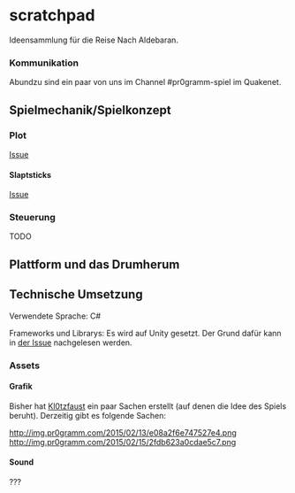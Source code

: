 # scratchpad
Ideensammlung für die Reise Nach Aldebaran.

### Kommunikation
Abundzu sind ein paar von uns im Channel #pr0gramm-spiel im Quakenet.

## Spielmechanik/Spielkonzept

### Plot
[Issue](https://github.com/AldebaranIndustries/scratchpad/issues/4)

#### Slaptsticks
[Issue](https://github.com/AldebaranIndustries/scratchpad/issues/3)

### Steuerung
TODO

## Plattform und das Drumherum

## Technische Umsetzung

Verwendete Sprache: C#

Frameworks und Librarys:
Es wird auf Unity gesetzt. Der Grund dafür kann in [der Issue](https://github.com/AldebaranIndustries/scratchpad/issues/1) nachgelesen werden.

### Assets
#### Grafik
Bisher hat [Kl0tzfaust](http://pr0gramm.com/user/Kl0tzfaust) ein paar Sachen erstellt (auf denen die Idee des Spiels beruht).
Derzeitig gibt es folgende Sachen:

http://img.pr0gramm.com/2015/02/13/e08a2f6e747527e4.png
http://img.pr0gramm.com/2015/02/15/2fdb623a0cdae5c7.png


#### Sound
???
